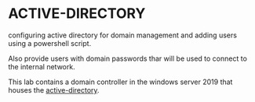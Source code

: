 # ACTIVE-DIRECTORY

configuring active directory for domain management and adding users using a powershell script.<br>

Also provide users with domain passwords thar will be used to connect to the internal network.

This lab contains a domain controller in the windows server 2019 that houses the [active-directory](https://en.wikipedia.org/wiki/Active_Directory).<br>



